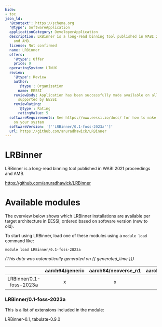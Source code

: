 ```yaml
---
hide:
- toc
json_ld:
  '@context': https://schema.org
  '@type': SoftwareApplication
  applicationCategory: DeveloperApplication
  description: LRBinner is a long-read binning tool published in WABI 2021 proceedings
    and AMB.
  license: Not confirmed
  name: LRBinner
  offers:
    '@type': Offer
    price: 0
  operatingSystem: LINUX
  review:
    '@type': Review
    author:
      '@type': Organization
      name: EESSI
    reviewBody: Application has been successfully made available on all architectures
      supported by EESSI
    reviewRating:
      '@type': Rating
      ratingValue: 5
  softwareRequirements: See https://www.eessi.io/docs/ for how to make EESSI available
    on your system
  softwareVersion: '[''LRBinner/0.1-foss-2023a'']'
  url: https://github.com/anuradhawick/LRBinner
---
```


LRBinner
========


LRBinner is a long-read binning tool published in WABI 2021 proceedings and AMB.

https://github.com/anuradhawick/LRBinner
# Available modules


The overview below shows which LRBinner installations are available per target architecture in EESSI, ordered based on software version (new to old).

To start using LRBinner, load one of these modules using a `module load` command like:

```shell
module load LRBinner/0.1-foss-2023a
```

*(This data was automatically generated on {{ generated_time }})*  

| |aarch64/generic|aarch64/neoverse_n1|aarch64/neoverse_v1|aarch64/nvidia|x86_64/generic|x86_64/amd/zen2|x86_64/amd/zen3|x86_64/amd/zen4|x86_64/intel/haswell|x86_64/intel/sapphirerapids|x86_64/intel/skylake_avx512|
| :---: | :---: | :---: | :---: | :---: | :---: | :---: | :---: | :---: | :---: | :---: | :---: |
|LRBinner/0.1-foss-2023a|x|x|x|-|x|x|x|x|x|x|x|


### LRBinner/0.1-foss-2023a

This is a list of extensions included in the module:

LRBinner-0.1, tabulate-0.9.0